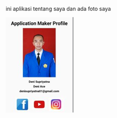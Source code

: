 ini aplikasi tentang saya dan ada foto saya

![alt text](https://github.com/deniace/AboutMe/blob/master/screenshoot/aboutme.JPG?raw=true "screenshoot aboutme")